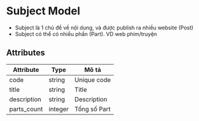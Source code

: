 # Subject Model
- Subject là 1 chủ đề về nội dung, và được publish ra nhiều website (Post)
- Subject có thể có nhiều phần (Part). VD web phim/truyện

## Attributes

| Attribute   | Type    | Mô tả        |
|-------------|---------|--------------|
| code        | string  | Unique code  |
| title       | string  | Title        |
| description | string  | Description  |
| parts_count | integer | Tổng số Part |
